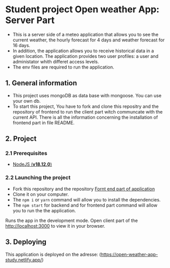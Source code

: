 
# Student project Open weather App:  Server Part 
- This is a server side of  a meteo application that allows you to see the current weather, the hourly forecast for 4 days and weather forecast for 16 days. 
- In addition, the application allows  you to receive  historical data in a given location. The application provides two user profiles: a user and administator whith differet access levels. 
- The env files are required to run the application.

## 1. General information
- This project  uses mongoDB as data base with mongoose. You can use your own db.
- To start this project, You have to fork and clone this repositry and  the repository of frontend to  run the client part witch communcate with the current API.
There is all the information concerning the installation of frontend part in file README.

## 2. Project

### 2.1 Prerequisites
-   [NodeJS (**v18.12.0**)](https://nodejs.org/en/)
### 2.2 Launching the project

-   Fork this repository and the repository [Fornt end part of application](https://github.com/marinasatsyk/client_open_weather_app.git)
-   Clone it on your computer.
-   The `npm i` or `yarn` command will allow you to install the dependencies.
-   The `npm start` for backend and for frontend part command will allow you to run the the application.

Runs the app in the development mode.
Open client part of the [http://localhost:3000](http://localhost:3000) to view it in your browser.

## 3. Deploying
This application is deployed on the adresse: (https://open-weather-app-study.netlify.app/)


